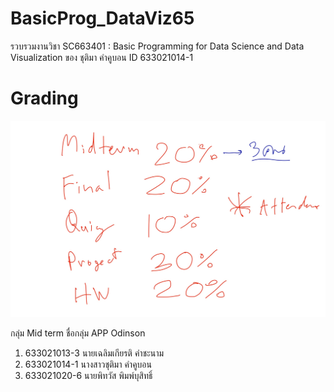 # BasicProg_DataViz65
รวบรวมงานวิชา SC663401 : Basic Programming for Data Science and Data Visualization ของ ชุติมา คำคูบอน ID 633021014-1

# Grading
![grading text](Grading.jpeg)

กลุ่ม Mid term ชื่อกลุ่ม APP Odinson
1. 633021013-3 นายเฉลิมเกียรติ คำชะนาม
2. 633021014-1 นางสาวชุติมา คำคูบอน
3. 633021020-6 นายพิทวัส พิมพ์บุสิทธิ์
